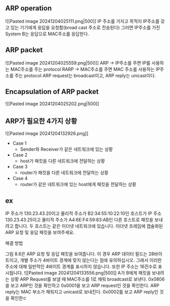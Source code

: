 ## ARP operation
![[Pasted image 20241204025111.png|500]]
IP 주소를 가지고 목적지 IP주소를 갖고 있는 기기에게 응답을 요청함(broad cast 주소로 전송된다)
그러면 IP주소를 가진 System B는 응답으로 MAC주소를 응답한다.
## ARP packet
![[Pasted image 20241204025559.png|500]]
ARP -> IP주소를 주면 IP를 사용하는 MAC주소를 주는 protocol
RARP -> MAC주소를 주면 MAC 주소를 사용하는 IP주소를 주는 protocol
ARP request는 broadcast이고, ARP reply는 unicast이다.
## Encapsulation of ARP packet
![[Pasted image 20241204025202.png|500]]

## ARP가 필요한 4가지 상황
![[Pasted image 20241204132926.png]]
- Case 1
	- Sender와 Receiver가 같은 네트워크에 있는 상황
- Case 2
	- host가 패킷을 다른 네트워크에 전달하는 상황
- Case 3
	- router가 패킷을 다른 네트워크에 전달하는 상황
- Case 4
	- router가 같은 네트워크에 있는 host에게 패킷을 전달하는 상황

## ex
IP 주소가 130.23.43.20이고 물리적 주소가 B2:34:55:10:22:10인 호스트가 IP 주소 130.23.43.25이고 물리적 주소가 A4:6E:F4:59:83:AB인 다른 호스트로 패킷을 보내려고 합니다. 두 호스트는 같은 이더넷 네트워크에 있습니다. 이더넷 프레임에 캡슐화된 ARP 요청 및 응답 패킷을 보여주세요.

해결 방법

그림 8.6은 ARP 요청 및 응답 패킷을 보여줍니다. 이 경우 ARP 데이터 필드는 28바이트이고, 개별 주소가 4바이트 경계에 맞지 않는다는 점에 유의하십시오. 그래서 이러한 주소에 대해 일반적인 4바이트 경계를 표시하지 않습니다. 또한 IP 주소는 16진수로 표시됩니다.
![[Pasted image 20241204133556.png|500]]
A가 B에게 패킷을 보내려는 상황
ARP Request를 보낼 때 MAC주소를 1로 채워 broadcast로 보낸다.
0x0806을 보고 ARP인 것을 확인하고 0x0001을 보고 ARP request인 것을 확인한다.
 ARP reply는 MAC 부소가 채워지고 unicast로 보내진다.
 0x0002를 보고 ARP reply인 것을 확인한ㄷ
